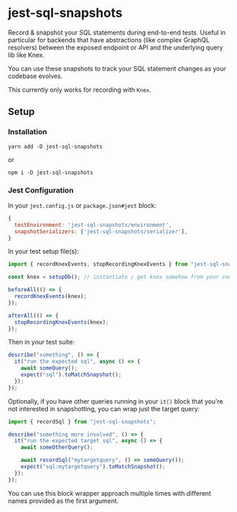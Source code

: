 # jest-sql-snapshots

Record & snapshot your SQL statements during end-to-end tests. Useful in particular for backends that have abstractions (like complex GraphQL resolvers) between the exposed endpoint or API and the underlying query lib like Knex.

You can use these snapshots to track your SQL statement changes as your codebase evolves.

This currently only works for recording with `Knex`.

## Setup

### Installation

```
yarn add -D jest-sql-snapshots
```

or

```
npm i -D jest-sql-snapshots
```

### Jest Configuration

In your `jest.config.js` or `package.json#jest` block:

```js
{
  testEnvironment: 'jest-sql-snapshots/environment',
  snapshotSerializers: ['jest-sql-snapshots/serializer'],
}
```

In your test setup file(s):

```js
import { recordKnexEvents, stopRecordingKnexEvents } from "jest-sql-snapshots";

const knex = setupDb(); // instantiate / get knex somehow from your codebase

beforeAll(() => {
  recordKnexEvents(knex);
});

afterAll(() => {
  stopRecordingKnexEvents(knex);
});
```

Then in your test suite:

```js
describe("something", () => {
  it("run the expected sql", async () => {
    await someQuery();
    expect("sql").toMatchSnapshot();
  });
});
```

Optionally, if you have other queries running in your `it()` block that you're not interested in snapshotting, you can wrap just the target query:

```js
import { recordSql } from "jest-sql-snapshots";

describe("something more involved", () => {
  it("run the expected target sql", async () => {
    await someOtherQuery();

    await recordSql("mytargetquery", () => someQuery());
    expect("sql:mytargetquery").toMatchSnapshot();
  });
});
```

You can use this block wrapper approach multiple times with different names provided as the first argument.
